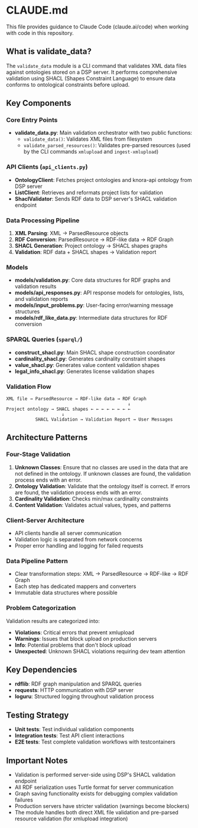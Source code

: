 # CLAUDE.md

This file provides guidance to Claude Code (claude.ai/code) when working with code in this repository.

## What is validate_data?

The `validate_data` module is a CLI command that validates XML data files against ontologies stored on a DSP server. 
It performs comprehensive validation using SHACL (Shapes Constraint Language) 
to ensure data conforms to ontological constraints before upload.

## Key Components

### Core Entry Points

- **validate_data.py**: Main validation orchestrator with two public functions:
  - `validate_data()`: Validates XML files from filesystem
  - `validate_parsed_resources()`: Validates pre-parsed resources (used by the CLI commands `xmlupload` and `ingest-xmlupload`)

### API Clients (`api_clients.py`)

- **OntologyClient**: Fetches project ontologies and knora-api ontology from DSP server
- **ListClient**: Retrieves and reformats project lists for validation
- **ShaclValidator**: Sends RDF data to DSP server's SHACL validation endpoint

### Data Processing Pipeline

1. **XML Parsing**: XML → ParsedResource objects
2. **RDF Conversion**: ParsedResource → RDF-like data → RDF Graph
3. **SHACL Generation**: Project ontology → SHACL shapes graphs
4. **Validation**: RDF data + SHACL shapes → Validation report

### Models

- **models/validation.py**: Core data structures for RDF graphs and validation results
- **models/api_responses.py**: API response models for ontologies, lists, and validation reports
- **models/input_problems.py**: User-facing error/warning message structures
- **models/rdf_like_data.py**: Intermediate data structures for RDF conversion

### SPARQL Queries (`sparql/`)

- **construct_shacl.py**: Main SHACL shape construction coordinator
- **cardinality_shacl.py**: Generates cardinality constraint shapes
- **value_shacl.py**: Generates value content validation shapes
- **legal_info_shacl.py**: Generates license validation shapes

### Validation Flow

```
XML file → ParsedResource → RDF-like data → RDF Graph
                                              ↓
Project ontology → SHACL shapes ← ← ← ← ← ← ← ← 
                     ↓
           SHACL Validation → Validation Report → User Messages
```

## Architecture Patterns

### Four-Stage Validation

1. **Unknown Classes**: Ensure that no classes are used in the data that are not defined in the ontology. 
   If unknown classes are found, the validation process ends with an error.
2. **Ontology Validation**: Validate that the ontology itself is correct.
   If errors are found, the validation process ends with an error.
3. **Cardinality Validation**: Checks min/max cardinality constraints
4. **Content Validation**: Validates actual values, types, and patterns

### Client-Server Architecture

- API clients handle all server communication
- Validation logic is separated from network concerns
- Proper error handling and logging for failed requests

### Data Pipeline Pattern

- Clear transformation steps: XML → ParsedResource → RDF-like → RDF Graph
- Each step has dedicated mappers and converters
- Immutable data structures where possible

### Problem Categorization

Validation results are categorized into:
- **Violations**: Critical errors that prevent xmlupload
- **Warnings**: Issues that block upload on production servers
- **Info**: Potential problems that don't block upload
- **Unexpected**: Unknown SHACL violations requiring dev team attention

## Key Dependencies

- **rdflib**: RDF graph manipulation and SPARQL queries
- **requests**: HTTP communication with DSP server
- **loguru**: Structured logging throughout validation process

## Testing Strategy

- **Unit tests**: Test individual validation components
- **Integration tests**: Test API client interactions
- **E2E tests**: Test complete validation workflows with testcontainers

## Important Notes

- Validation is performed server-side using DSP's SHACL validation endpoint
- All RDF serialization uses Turtle format for server communication
- Graph saving functionality exists for debugging complex validation failures
- Production servers have stricter validation (warnings become blockers)
- The module handles both direct XML file validation and pre-parsed resource validation (for xmlupload integration)